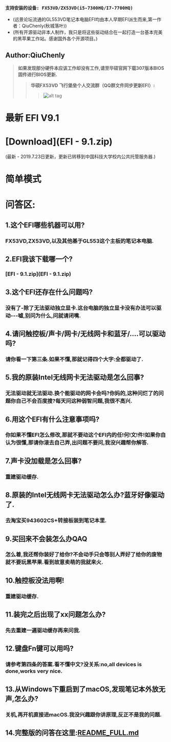 
### `支持安装的设备: FX53VD/ZX53VD(i5-7300HQ/I7-7700HQ)`
- (远景论坛流通的GL553VD笔记本电脑EFI均由本人早期EFI派生而来,第一作者：QiuChenly(秋城落叶))
- (所有开源驱动非本人制作，我只是将这些驱动结合在一起打造一台基本完美的黑苹果工作站。感谢国外各个开源项目。)
##  Author:QiuChenly
>  **如果发现部分硬件本应该工作却没有工作,请至华硕官网下载307版本BIOS固件进行BIOS更新.** 
>> **华硕FX53VD 飞行堡垒个人交流群（QQ群文件同步更新EFI）:** 
>>> ![alt tag](https://raw.github.com/QiuChenly/ASUS_FX53VD_10.13.1EFI/master/macOS10.12_98%25%E5%AE%8C%E7%BE%8Eefi/QQ.jpg)
# 最新 EFI V9.1
# [Download](EFI - 9.1.zip)
(最新 - 2019.7.23日更新，更新已转移到中国科技大学校内公共托管服务器.)


# 简单模式

# 问答区:
## 1.这个EFI哪些机器可以用?
### FX53VD,ZX53VD,以及其他基于GL553这个主板的笔记本电脑.
## 2.EFI我该下载哪一个?
### [EFI - 9.1.zip](EFI - 9.1.zip)
## 3.这个EFI还存在什么问题吗?
### 没有了-除了无法驱动独立显卡.这台电脑的独立显卡没有办法可以驱动---嘘,别问为什么,问就请闭嘴.
## 4.请问触控板/声卡/网卡/无线网卡和蓝牙/....可以驱动吗?
### 请你看一下第三条.如果不懂,那就记得四个大字:全都驱动了.
## 5.我的原装Intel无线网卡无法驱动是怎么回事?
### 无法驱动就无法驱动.换个能驱动的网卡会吗?你妈的,这种问烂了的问题你自己不会百度搜?每天问这种弱智问题,我很不高兴.
## 6.用这个EFI有什么注意事项吗?
### 你如果不懂EFI怎么修改,那就不要动这个EFI内的任!何!文!件!如果你自认为很懂,那请你滚去自己弄,出问题不要问,我没兴趣帮你解答.
## 7.声卡没加载是怎么回事?
### 重建驱动缓存.
## 8.原装的Intel无线网卡无法驱动怎么办?蓝牙好像驱动了.
### 去淘宝买943602CS+转接板装到笔记本里.
## 9.买回来不会装怎么办QAQ
### 怎么着,我还帮你装好了给你?不会动手只会等别人弄好了给你的废物就不要玩黑苹果.看到故意卖萌的我就来火.
## 10.触控板没法用啊!
### 重建驱动缓存.
## 11.装完之后出现了xx问题怎么办?
### 先去重建一遍驱动缓存再来问我.
## 12.键盘Fn键可以用吗?
### 请参考第四条的答案.看不懂中文?没关系:no,all devices is done,works very nice.
## 13.从Windows下重启到了macOS,发现笔记本外放无声,怎么办?
### 关机,再开机直接进macOS.我没兴趣跟你讲原理,反正不是我的问题.
## 14.完整版的问答在这里:[README_FULL.md](README_FULL.md)